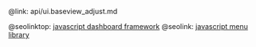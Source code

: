 @link: api/ui.baseview_adjust.md

@seolinktop: [javascript dashboard framework](https://webix.com)
@seolink: [javascript menu library](https://webix.com/widget/menu/)